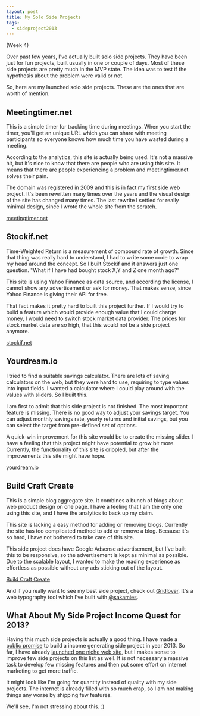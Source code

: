 ```yaml
---
layout: post
title: My Solo Side Projects
tags:
  - sideproject2013
---
```

(Week 4)

Over past few years, I've actually built solo side projects. They have been just for fun projects,
built usually in one or couple of days. Most of these side projects are pretty much in the MVP state.
The idea was to test if the hypothesis about the problem were valid or not.

So, here are my launched solo side projects. These are the ones that are worth of mention.

## Meetingtimer.net

This is a simple timer for tracking time during meetings. When you start the timer,
you'll get an unique URL which you can share with meeting participants so everyone
knows how much time you have wasted during a meeting.

According to the analytics, this site is actually being used. It's not a massive hit,
but it's nice to know that there are people who are using this site. It means that
there are people experiencing a problem and meetingtimer.net solves their pain.

The domain was registered in 2009 and this is in fact my first side web project.
It's been rewritten many times over the years and the visual design of the site has changed many times.
The last rewrite I settled for really minimal design, since I wrote the whole site from the scratch.

[meetingtimer.net](http://www.meetingtimer.net)

## Stockif.net

Time-Weighted Return is a measurement of compound rate of growth. Since that thing was really hard to understand,
I had to write some code to wrap my head around the concept. So I built Stockif and it answers just one question.
"What if I have had bought stock X,Y and Z one month ago?"

This site is using Yahoo Finance as data source, and according the license, I cannot
show any advertisement or ask for money. That makes sense, since Yahoo Finance is giving
their API for free.

That fact makes it pretty hard to built this project further. If I would try to build a feature
which would provide enough value that I could charge money, I would need to
switch stock market data provider. The prices for stock market data are so high, that
this would not be a side project anymore.

[stockif.net](http://www.stockif.net)

## Yourdream.io

I tried to find a suitable savings calculator. There are lots of saving calculators on the web, but they were
hard to use, requiring to type values into input fields. I wanted a calculator where I could
play around with the values with sliders. So I built this.

I am first to admit that this side project is not finished. The most important feature
is missing. There is no good way to adjust your savings target. You can adjust monthly savings rate, yearly returns and initial savings,
but you can select the target from pre-defined set of options.

A quick-win improvement for this site would be to create the missing slider. I have a feeling that
this project might have potential to grow bit more. Currently, the functionality of this site
is crippled, but after the improvements this site might have hope.

[yourdream.io](http://www.yourdream.io)

## Build Craft Create

This is a simple blog aggregate site. It combines a bunch of blogs about web product design on one page.
I have a feeling that I am the only one using this site, and I have the analytics to back up my claim.

This site is lacking a easy method for adding or removing blogs. Currently the site has
too complicated method to add or remove a blog. Because it's so hard,
I have not bothered to take care of this site.

This side project does have Google Adsense advertisement, but I've built this to be responsive,
so the advertisement is kept as minimal as possible. Due to the scalable layout, I wanted to make
the reading experience as effortless as possible without any ads sticking out of the layout.

[Build Craft Create](http://www.buildcraftcreate.com)

And if you really want to see my best side project, check out [Gridlover](http://www.gridlover.net).
It's a web typography tool which I've built with [@sakamies](http://www.twitter.com/sakamies).

## What About My Side Project Income Quest for 2013?

Having this much side projects is actually a good thing. I have made a [public promise](http://rebelcode.net/2013/01/01/in-2013-i-will-build-a-side-project-that-generates-income.html)
to build a income generating side project in year 2013. So far, I have already [launched one niche web site](http://rebelcode.net/2013/01/20/why-launching-a-niche-site-feels-kinda-weird.html),
but I makes sense to improve few side projects on this list as well. It is not necessary a massive task to
develop few missing features and then put some effort on internet marketing to get
more traffic.

It might look like I'm going for quantity instead of quality with my side projects. The internet
is already filled with so much crap, so I am not making things any worse by shipping few features.

We'll see, I'm not stressing about this. :)
